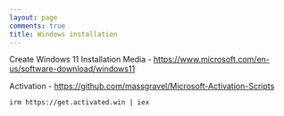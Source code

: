 ```yaml
---
layout: page
comments: true
title: Windows installation
---
```


Create Windows 11 Installation Media - <https://www.microsoft.com/en-us/software-download/windows11>

Activation - <https://github.com/massgravel/Microsoft-Activation-Scripts>

`irm https://get.activated.win | iex`